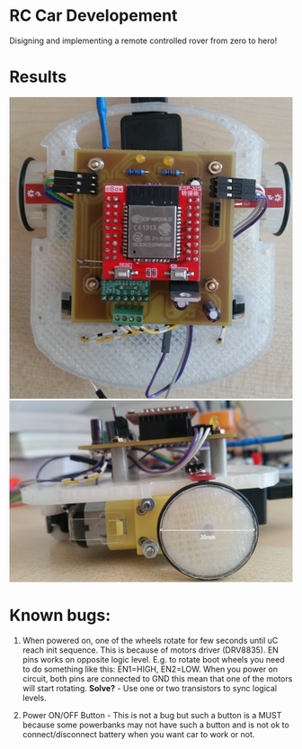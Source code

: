 # RC Car Developement

Disigning and implementing a remote controlled rover from zero to hero!

# Results

![final1](docs/final1.jpg)
![final2](docs/final2.jpg)

# Known bugs:
  1. When powered on, one of the wheels rotate for few seconds until uC reach init sequence. This is because of motors driver (DRV8835). EN pins works on opposite logic level. E.g. to rotate boot wheels you need to do something like this: EN1=HIGH, EN2=LOW. When you power on circuit, both pins are connected to GND this mean that one of the motors will start rotating.
  **Solve?** - Use one or two transistors to sync logical levels. 
  
  2. Power ON/OFF Button - This is not a bug but such a button is a MUST because some powerbanks may not have such a button and is not ok to connect/disconnect battery when you want car to work or not.